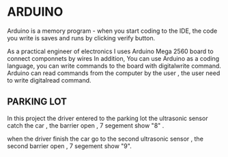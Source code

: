 # ARDUINO
Arduino is a memory program - when you start coding to the IDE, the code you write is saves and runs by clicking verify button.

As a practical engineer of electronics I uses Arduino Mega 2560 board to connect componnets by wires
In addition, You can use Arduino as a coding language, you can write commands to the board with digitalwrite command.
Arduino can read commands from the computer by the user , the user need to write digitalread command.
## PARKING LOT
 In this project the driver entered to the parking lot the ultrasonic sensor catch the car , the barrier open , 7 segement show "8" .
 
 when the driver finish the car go to the second ultrasonic sensor , the second barrier open , 7 segement show "9".

